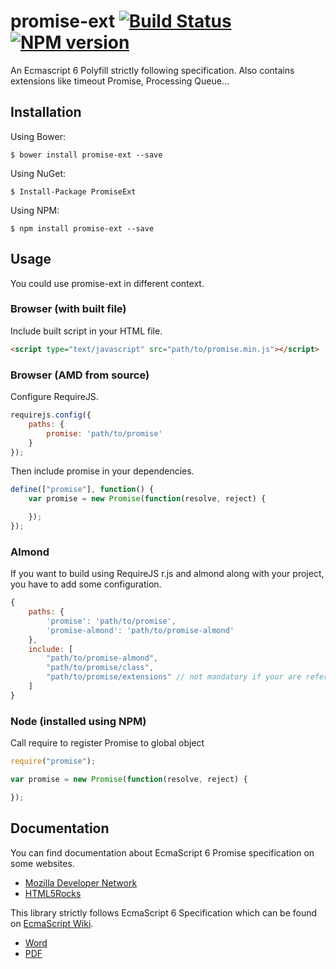 ﻿# promise-ext [![Build Status](https://travis-ci.org/spatools/promise.png)](https://travis-ci.org/spatools/promise) [![NPM version](https://badge.fury.io/js/promise-ext.png)](http://badge.fury.io/js/promise-ext)

An Ecmascript 6 Polyfill strictly following specification.
Also contains extensions like timeout Promise, Processing Queue...

## Installation

Using Bower:

```console
$ bower install promise-ext --save
```

Using NuGet:

```console
$ Install-Package PromiseExt
```

Using NPM:

```console
$ npm install promise-ext --save
```

## Usage

You could use promise-ext in different context.

### Browser (with built file)

Include built script in your HTML file.

```html
<script type="text/javascript" src="path/to/promise.min.js"></script>
```

### Browser (AMD from source)

Configure RequireJS.

```javascript
requirejs.config({
    paths: {
        promise: 'path/to/promise'
    }
});
```

Then include promise in your dependencies.

```javascript
define(["promise"], function() {
    var promise = new Promise(function(resolve, reject) {

    });
});
```

### Almond

If you want to build using RequireJS r.js and almond along with your project, you have to add some configuration.

```javascript
{
    paths: {
        'promise': 'path/to/promise',
        'promise-almond': 'path/to/promise-almond'
    },
    include: [
        "path/to/promise-almond",
        "path/to/promise/class",
        "path/to/promise/extensions" // not mandatory if your are referencing it in your app
    ]
}
```

### Node (installed using NPM)

Call require to register Promise to global object

```javascript
require("promise");

var promise = new Promise(function(resolve, reject) {

});
```


## Documentation

You can find documentation about EcmaScript 6 Promise specification on some websites.

* [Mozilla Developer Network](https://developer.mozilla.org/en-US/docs/Web/JavaScript/Reference/Global_Objects/Promise)
* [HTML5Rocks](http://www.html5rocks.com/en/tutorials/es6/promises/)

This library strictly follows EcmaScript 6 Specification which can be found on [EcmaScript Wiki](http://wiki.ecmascript.org/doku.php?id=harmony:specification_drafts).

* [Word](http://wiki.ecmascript.org/lib/exe/fetch.php?id=harmony%3Aspecification_drafts&cache=cache&media=harmony:working_draft_ecma-262_edition_6_01-20-14.doc)
* [PDF](http://wiki.ecmascript.org/lib/exe/fetch.php?id=harmony%3Aspecification_drafts&cache=cache&media=harmony:working_draft_ecma-262_edition_6_01-20-14.pdf)
